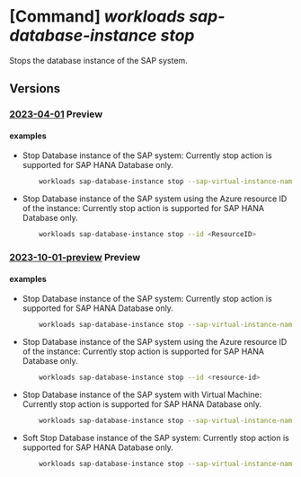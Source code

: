 # [Command] _workloads sap-database-instance stop_

Stops the database instance of the SAP system.

## Versions

### [2023-04-01](/Resources/mgmt-plane/L3N1YnNjcmlwdGlvbnMve30vcmVzb3VyY2Vncm91cHMve30vcHJvdmlkZXJzL21pY3Jvc29mdC53b3JrbG9hZHMvc2FwdmlydHVhbGluc3RhbmNlcy97fS9kYXRhYmFzZWluc3RhbmNlcy97fS9zdG9w/2023-04-01.xml) **Preview**

<!-- mgmt-plane /subscriptions/{}/resourcegroups/{}/providers/microsoft.workloads/sapvirtualinstances/{}/databaseinstances/{}/stop 2023-04-01 -->

#### examples

- Stop Database instance of the SAP system: Currently stop action is supported for SAP HANA Database only.
    ```bash
        workloads sap-database-instance stop --sap-virtual-instance-name <VIS Name> -g <Resource-group-name> -n <ResourceName>
    ```

- Stop Database instance of the SAP system using the Azure resource ID of the instance:  Currently stop action is supported for SAP HANA Database only.
    ```bash
        workloads sap-database-instance stop --id <ResourceID>
    ```

### [2023-10-01-preview](/Resources/mgmt-plane/L3N1YnNjcmlwdGlvbnMve30vcmVzb3VyY2Vncm91cHMve30vcHJvdmlkZXJzL21pY3Jvc29mdC53b3JrbG9hZHMvc2FwdmlydHVhbGluc3RhbmNlcy97fS9kYXRhYmFzZWluc3RhbmNlcy97fS9zdG9w/2023-10-01-preview.xml) **Preview**

<!-- mgmt-plane /subscriptions/{}/resourcegroups/{}/providers/microsoft.workloads/sapvirtualinstances/{}/databaseinstances/{}/stop 2023-10-01-preview -->

#### examples

- Stop Database instance of the SAP system: Currently stop action is supported for SAP HANA Database only.
    ```bash
        workloads sap-database-instance stop --sap-virtual-instance-name <vis-name> -g <resource-group-name> -n <db-instance-name>
    ```

- Stop Database instance of the SAP system using the Azure resource ID of the instance:  Currently stop action is supported for SAP HANA Database only.
    ```bash
        workloads sap-database-instance stop --id <resource-id>
    ```

- Stop Database instance of the SAP system with Virtual Machine: Currently stop action is supported for SAP HANA Database only.
    ```bash
        workloads sap-database-instance stop --sap-virtual-instance-name <vis-name> -g <resource-group-name> -n <db-instance-name> --deallocate-vm
    ```

- Soft Stop Database instance of the SAP system: Currently stop action is supported for SAP HANA Database only.
    ```bash
        workloads sap-database-instance stop --sap-virtual-instance-name <vis-name> -g <resource-group-name> -n <db-instance-name> --soft-stop-timeout-seconds <timeout-in-seconds>
    ```
